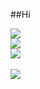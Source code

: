 ##Hi



<img src="https://img.shields.io/badge/Python-3766AB?style=flat-square&logo=Python&logoColor=white"/></a>
<br>
<img src="https://img.shields.io/badge/JAVA-FE9A2E?style=flat-square&logo=JAVA&logoColor=black"/></a>
<br>
<img src="https://img.shields.io/badge/Android-81F781?style=flat-square&logo=Android&logoColor=black"/></a>
<br>
<br>
<img src="https://img.shields.io/badge/Kotlin-c88fd9?style=flat-square&logo=Kotlin&logoColor=black"/></a>
